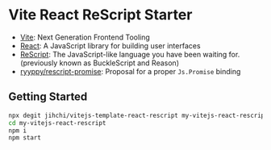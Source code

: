 # Vite React ReScript Starter

- [Vite](https://vitejs.dev): Next Generation Frontend Tooling
- [React](https://reactjs.org): A JavaScript library for building user interfaces
- [ReScript](https://rescript-lang.org): The JavaScript-like language you have been waiting for. (previously known as BuckleScript and Reason)
- [ryyppy/rescript-promise](https://github.com/ryyppy/rescript-promise): Proposal for a proper `Js.Promise` binding

## Getting Started

```sh
npx degit jihchi/vitejs-template-react-rescript my-vitejs-react-rescript
cd my-vitejs-react-rescript
npm i
npm start
```
